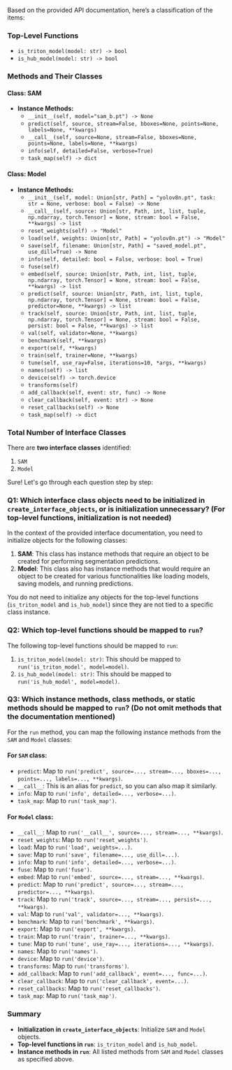 Based on the provided API documentation, here’s a classification of the items:

### Top-Level Functions
- `is_triton_model(model: str) -> bool`
- `is_hub_model(model: str) -> bool`

### Methods and Their Classes

#### Class: SAM
- **Instance Methods:**
  - `__init__(self, model="sam_b.pt") -> None`
  - `predict(self, source, stream=False, bboxes=None, points=None, labels=None, **kwargs)`
  - `__call__(self, source=None, stream=False, bboxes=None, points=None, labels=None, **kwargs)`
  - `info(self, detailed=False, verbose=True)`
  - `task_map(self) -> dict`

#### Class: Model
- **Instance Methods:**
  - `__init__(self, model: Union[str, Path] = "yolov8n.pt", task: str = None, verbose: bool = False) -> None`
  - `__call__(self, source: Union[str, Path, int, list, tuple, np.ndarray, torch.Tensor] = None, stream: bool = False, **kwargs) -> list`
  - `reset_weights(self) -> "Model"`
  - `load(self, weights: Union[str, Path] = "yolov8n.pt") -> "Model"`
  - `save(self, filename: Union[str, Path] = "saved_model.pt", use_dill=True) -> None`
  - `info(self, detailed: bool = False, verbose: bool = True)`
  - `fuse(self)`
  - `embed(self, source: Union[str, Path, int, list, tuple, np.ndarray, torch.Tensor] = None, stream: bool = False, **kwargs) -> list`
  - `predict(self, source: Union[str, Path, int, list, tuple, np.ndarray, torch.Tensor] = None, stream: bool = False, predictor=None, **kwargs) -> list`
  - `track(self, source: Union[str, Path, int, list, tuple, np.ndarray, torch.Tensor] = None, stream: bool = False, persist: bool = False, **kwargs) -> list`
  - `val(self, validator=None, **kwargs)`
  - `benchmark(self, **kwargs)`
  - `export(self, **kwargs)`
  - `train(self, trainer=None, **kwargs)`
  - `tune(self, use_ray=False, iterations=10, *args, **kwargs)`
  - `names(self) -> list`
  - `device(self) -> torch.device`
  - `transforms(self)`
  - `add_callback(self, event: str, func) -> None`
  - `clear_callback(self, event: str) -> None`
  - `reset_callbacks(self) -> None`
  - `task_map(self) -> dict`

### Total Number of Interface Classes
There are **two interface classes** identified:
1. `SAM`
2. `Model`

Sure! Let's go through each question step by step:

### Q1: Which interface class objects need to be initialized in `create_interface_objects`, or is initialization unnecessary? (For top-level functions, initialization is not needed)

In the context of the provided interface documentation, you need to initialize objects for the following classes:

1. **SAM**: This class has instance methods that require an object to be created for performing segmentation predictions.
2. **Model**: This class also has instance methods that would require an object to be created for various functionalities like loading models, saving models, and running predictions.

You do not need to initialize any objects for the top-level functions (`is_triton_model` and `is_hub_model`) since they are not tied to a specific class instance.

### Q2: Which top-level functions should be mapped to `run`?

The following top-level functions should be mapped to `run`:

1. `is_triton_model(model: str)`: This should be mapped to `run('is_triton_model', model=model)`.
2. `is_hub_model(model: str)`: This should be mapped to `run('is_hub_model', model=model)`.

### Q3: Which instance methods, class methods, or static methods should be mapped to `run`? (Do not omit methods that the documentation mentioned)

For the `run` method, you can map the following instance methods from the `SAM` and `Model` classes:

#### For `SAM` class:
- `predict`: Map to `run('predict', source=..., stream=..., bboxes=..., points=..., labels=..., **kwargs)`.
- `__call__`: This is an alias for `predict`, so you can also map it similarly.
- `info`: Map to `run('info', detailed=..., verbose=...)`.
- `task_map`: Map to `run('task_map')`.

#### For `Model` class:
- `__call__`: Map to `run('__call__', source=..., stream=..., **kwargs)`.
- `reset_weights`: Map to `run('reset_weights')`.
- `load`: Map to `run('load', weights=...)`.
- `save`: Map to `run('save', filename=..., use_dill=...)`.
- `info`: Map to `run('info', detailed=..., verbose=...)`.
- `fuse`: Map to `run('fuse')`.
- `embed`: Map to `run('embed', source=..., stream=..., **kwargs)`.
- `predict`: Map to `run('predict', source=..., stream=..., predictor=..., **kwargs)`.
- `track`: Map to `run('track', source=..., stream=..., persist=..., **kwargs)`.
- `val`: Map to `run('val', validator=..., **kwargs)`.
- `benchmark`: Map to `run('benchmark', **kwargs)`.
- `export`: Map to `run('export', **kwargs)`.
- `train`: Map to `run('train', trainer=..., **kwargs)`.
- `tune`: Map to `run('tune', use_ray=..., iterations=..., **kwargs)`.
- `names`: Map to `run('names')`.
- `device`: Map to `run('device')`.
- `transforms`: Map to `run('transforms')`.
- `add_callback`: Map to `run('add_callback', event=..., func=...)`.
- `clear_callback`: Map to `run('clear_callback', event=...)`.
- `reset_callbacks`: Map to `run('reset_callbacks')`.
- `task_map`: Map to `run('task_map')`.

### Summary
- **Initialization in `create_interface_objects`**: Initialize `SAM` and `Model` objects.
- **Top-level functions in `run`**: `is_triton_model` and `is_hub_model`.
- **Instance methods in `run`**: All listed methods from `SAM` and `Model` classes as specified above.